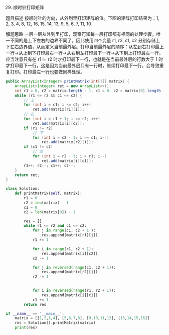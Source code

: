 29. 顺时针打印矩阵


题目描述
按顺时针的方向，从外到里打印矩阵的值。下图的矩阵打印结果为：1, 2, 3, 4, 8, 12, 16, 15, 14, 13, 9, 5, 6, 7, 11, 10


解题思路
一层一层从外到里打印，观察可知每一层打印都有相同的处理步骤，唯一不同的是上下左右的边界不同了。因此使用四个变量 r1, r2, c1, c2 分别存储上下左右边界值，从而定义当前最外层。打印当前最外层的顺序：从左到右打印最上一行->从上到下打印最右一行->从右到左打印最下一行->从下到上打印最左一行。应当注意只有在 r1 != r2 时才打印最下一行，也就是在当前最外层的行数大于 1 时才打印最下一行，这是因为当前最外层只有一行时，继续打印最下一行，会导致重复打印。打印最左一行也要做同样处理。


```java
public ArrayList<Integer> printMatrix(int[][] matrix) {
    ArrayList<Integer> ret = new ArrayList<>();
    int r1 = 0, r2 = matrix.length - 1, c1 = 0, c2 = matrix[0].length - 1;
    while (r1 <= r2 && c1 <= c2) {
        // 上
        for (int i = c1; i <= c2; i++)
            ret.add(matrix[r1][i]);
        // 右
        for (int i = r1 + 1; i <= r2; i++)
            ret.add(matrix[i][c2]);
        if (r1 != r2)
            // 下
            for (int i = c2 - 1; i >= c1; i--)
                ret.add(matrix[r2][i]);
        if (c1 != c2)
            // 左
            for (int i = r2 - 1; i > r1; i--)
                ret.add(matrix[i][c1]);
        r1++; r2--; c1++; c2--;
    }
    return ret;
}
```

```python
class Solution:
    def printMatrix(self, matrix):
        r1 = 0
        r2 = len(matrix) - 1
        c1 = 0
        c2 = len(matrix[0]) - 1

        res = []
        while r1 <= r2 and c1 <= c2:
            for j in range(c1, c2 + 1 ):
                res.append(matrix[r1][j])
            r1 += 1

            for i in range(r1, r2 + 1):
                res.append(matrix[i][c2])
            c2 -= 1

            for j in reversed(range(c1, c2 + 1)):
                res.append(matrix[r2][j])
            r2 -= 1
            

            for i in reversed(range(r1, r2 + 1)):
                res.append(matrix[i][c1])
            c1 += 1
        return res          

if __name__ == '__main__':
    matrix = [[1,2,3,4], [5,6,7,8], [9,10,11,12], [13,14,15,16]]
    res = Solution().printMatrix(matrix)
    print(res)

```
